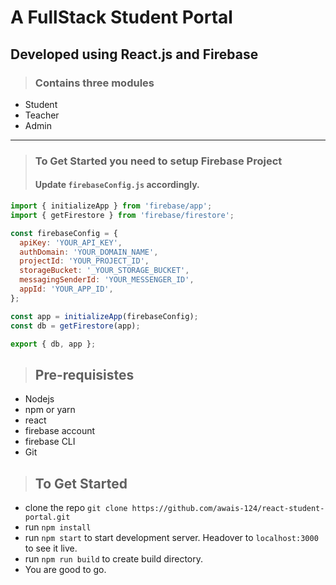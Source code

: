 # A FullStack Student Portal 
## Developed using React.js and Firebase
> ### Contains three modules
- Student
- Teacher
- Admin

---

> ### To Get Started you need to setup Firebase Project
> #### Update `firebaseConfig.js` accordingly.
> 
```js
import { initializeApp } from 'firebase/app';
import { getFirestore } from 'firebase/firestore';

const firebaseConfig = {
  apiKey: 'YOUR_API_KEY',
  authDomain: 'YOUR_DOMAIN_NAME',
  projectId: 'YOUR_PROJECT_ID',
  storageBucket: '_YOUR_STORAGE_BUCKET',
  messagingSenderId: 'YOUR_MESSENGER_ID',
  appId: 'YOUR_APP_ID',
};

const app = initializeApp(firebaseConfig);
const db = getFirestore(app);

export { db, app };
```

> ## Pre-requisistes
- Nodejs
- npm or yarn
- react
- firebase account
- firebase CLI
- Git

> ## To Get Started 
- clone the repo `git clone https://github.com/awais-124/react-student-portal.git`
- run `npm install`
- run `npm start` to start development server. Headover to `localhost:3000` to see it live.
- run `npm run build` to create build directory.
- You are good to go.

